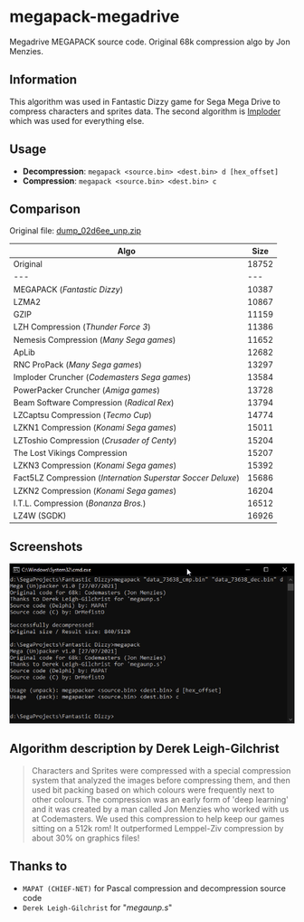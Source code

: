 # megapack-megadrive
Megadrive MEGAPACK source code. Original 68k compression algo by Jon Menzies.

## Information
This algorithm was used in Fantastic Dizzy game for Sega Mega Drive to compress characters and sprites data. The second algorithm is [Imploder](https://github.com/lab313ru/AmigaImploder) which was used for everything else.

## Usage
- **Decompression**: `megapack <source.bin> <dest.bin> d [hex_offset]`
- **Compression**: `megapack <source.bin> <dest.bin> c`

## Comparison
Original file: [dump_02d6ee_unp.zip](https://github.com/lab313ru/megapack-megadrive/files/6881795/dump_02d6ee_unp.zip)


| Algo  | Size  |
|---|---|
| Original  | 18752  |
|---|---|
| MEGAPACK (*Fantastic Dizzy*) | 10387  |
| LZMA2  | 10867  |
| GZIP  | 11159  |
| LZH Compression (*Thunder Force 3*)  | 11386  |
| Nemesis Compression (*Many Sega games*) | 11652  |
| ApLib  | 12682  |
| RNC ProPack (*Many Sega games*) | 13297  |
| Imploder Cruncher (*Codemasters Sega games*) | 13584  |
| PowerPacker Cruncher (*Amiga games*) | 13728  |
| Beam Software Compression (*Radical Rex*)  | 13794  |
| LZCaptsu Compression (*Tecmo Cup*) | 14774  |
| LZKN1 Compression (*Konami Sega games*) | 15011  |
| LZToshio Compression (*Crusader of Centy*)  | 15204  |
| The Lost Vikings Compression | 15207  |
| LZKN3 Compression (*Konami Sega games*) | 15392  |
| Fact5LZ Compression (*Internation Superstar Soccer Deluxe*) | 15686  |
| LZKN2 Compression (*Konami Sega games*) | 16204  |
| I.T.L. Compression (*Bonanza Bros.*) | 16512  |
| LZ4W (SGDK)  | 16926  |

## Screenshots
![](/img/image.png?raw=true "Console window")

## Algorithm description by Derek Leigh-Gilchrist
> Characters and Sprites were compressed with a special compression system that analyzed the images before compressing them, and then used bit packing based on which colours were frequently next to other colours. The compression was an early form of 'deep learning' and it was created by a man called Jon Menzies who worked with us at Codemasters. We used this compression to help keep our games sitting on a 512k rom! It outperformed Lemppel-Ziv compression by about 30% on graphics files!

## Thanks to
- `МАРАТ (CHIEF-NET)` for Pascal compression and decompression source code
- `Derek Leigh-Gilchrist` for "*megaunp.s*"
